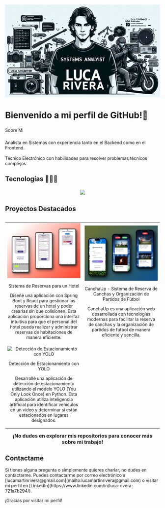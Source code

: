 <div align="center">
  <img height="300" src="https://github.com/LucaUnlimited/LucaUnlimited/blob/main/img/banner2.jpeg?raw=true"  />
</div>

###

<h1 align="left">Bienvenido a mi perfil de GitHub!👋</h1>

###

<p align="left">Sobre Mi</p>

###

<p align="left">Analista en Sistemas con experiencia tanto en el Backend como en el Frontend. <br><br>Técnico Electrónico con habilidades para resolver problemas técnicos complejos.</p>

###

<h2 >Tecnologías 👨🏻‍💻</h2>

###

<p align="center">
  <a href="https://skillicons.dev">
    <img src="https://skillicons.dev/icons?i=java,spring,nestjs,nodejs,py,ts,js,html,css,git,docker,github,maven,mongodb,mysql,postgres,postman," />
  </a>
</p>


<h2 >Proyectos Destacados</h2>

<table align="left" >
<tr border="none">
  <td width="50%" align="center">
    

<img src="img/kitecabana.png" alt="Sistema de Reservas para un Hotel" width="400"/>
<p>Sistema de Reservas para un Hotel</p>

Diseñé una aplicación con Spring Boot y React para gestionar las reservas de un hotel y poder crearlas sin que colisionen. Esta aplicación proporciona una interfaz intuitiva para que el personal del hotel pueda realizar y administrar reservas de habitaciones de manera eficiente.
</td>

<td width="50%" align="center">
    <img src="img/canchaFront.png" alt="CanchaUp - Sistema de Reserva de Canchas y Organización de Partidos de Fútbol" width="400"/>

  <p>CanchaUp - Sistema de Reserva de Canchas y Organización de Partidos de Fútbol</p>


CanchaUp es una aplicación web desarrollada con tecnologías modernas para facilitar la reserva de canchas y la organización de partidos de fútbol de manera eficiente y sencilla.
</td>

 
<tr border="none">
  <td width="50%" align="center">
      <img src="img/IA.gif" alt="Detección de Estacionamiento con YOLO" width="400"/>

   <p>Detección de Estacionamiento con YOLO</p>


Desarrollé una aplicación de detección de estacionamiento utilizando el modelo YOLO (You Only Look Once) en Python. Esta aplicación utiliza inteligencia artificial para identificar vehículos en un video y determinar si están estacionados en lugares designados.
</td>

</tr>
</table>








<h3 align="center">¡No dudes en explorar mis repositorios para conocer más sobre mi trabajo!</h3>

<h2 > Contactame</h2>
Si tienes alguna pregunta o simplemente quieres charlar, no dudes en contactarme.
Puedes contactarme por correo electrónico a [lucamartinrivera@gmail.com](mailto:lucamartinrivera@gmail.com) o visitar mi perfil en [LinkedIn](https://www.linkedin.com/in/luca-rivera-721a7b294/).


¡Gracias por visitar mi perfil!
